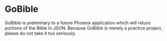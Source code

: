 GoBible
=======

GoBible is preliminary to a future Phoenix application which will return portions of the Bible in JSON. Because GoBible is merely a practice project, please do not take it too seriously.
